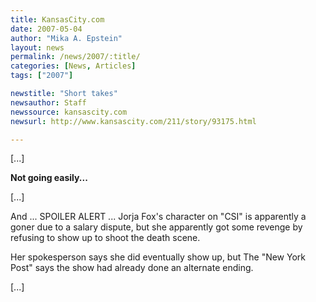 ```yaml
---
title: KansasCity.com 
date: 2007-05-04
author: "Mika A. Epstein"
layout: news
permalink: /news/2007/:title/
categories: [News, Articles]
tags: ["2007"]

newstitle: "Short takes"
newsauthor: Staff
newssource: kansascity.com
newsurl: http://www.kansascity.com/211/story/93175.html

---
```


[...]

**Not going easily...**

[...]

And ... SPOILER ALERT ... Jorja Fox's character on "CSI" is apparently a goner due to a salary dispute, but she apparently got some revenge by refusing to show up to shoot the death scene.

Her spokesperson says she did eventually show up, but The "New York Post" says the show had already done an alternate ending.

[...]